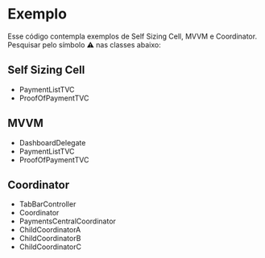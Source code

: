 #  Exemplo

Esse código contempla exemplos de Self Sizing Cell, MVVM e Coordinator.
Pesquisar pelo símbolo ⚠️ nas classes abaixo:

## Self Sizing Cell

- PaymentListTVC
- ProofOfPaymentTVC

## MVVM

- DashboardDelegate
- PaymentListTVC
- ProofOfPaymentTVC

## Coordinator

- TabBarController
- Coordinator
- PaymentsCentralCoordinator
- ChildCoordinatorA
- ChildCoordinatorB
- ChildCoordinatorC
